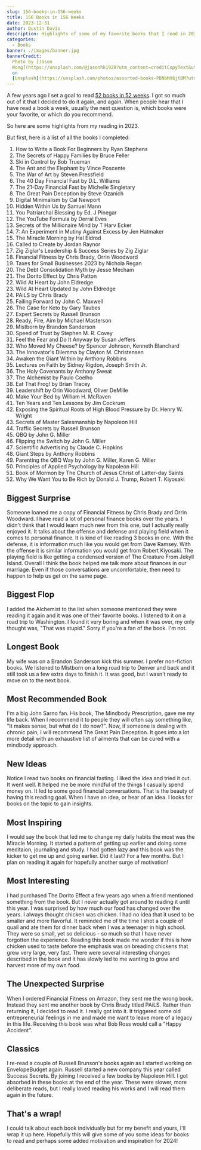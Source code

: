 ```yaml
---
slug: 156-books-in-156-weeks
title: 156 Books in 156 Weeks
date: 2023-12-31
author: Dustin Davis
description: Highlights of some of my favorite books that I read in 2023
categories:
  - Books
banner: ./images/banner.jpg
bannerCredit:
  Photo by [Jason
  Wong](https://unsplash.com/@jasonhk1920?utm_content=creditCopyText&utm_medium=referral&utm_source=unsplash)
  on
  [Unsplash](https://unsplash.com/photos/assorted-books-PBNbMX6jtBM?utm_content=creditCopyText&utm_medium=referral&utm_source=unsplash)
---
```


A few years ago I set a goal to read
[52 books in 52 weeks](52-books-in-52-weeks). I got so much out of it that I
decided to do it again, and again. When people hear that I have read a book a
week, usually the next question is, which books were your favorite, or which do
you recommend.

So here are some highlights from my reading in 2023.

But first, here is a list of all the books I completed:

1. How to Write a Book For Beginners by Ryan Stephens
1. The Secrets of Happy Families by Bruce Feller
1. Ski in Control by Bob Trueman
1. The Ant and the Elephant by Vince Poscente
1. The War of Art by Steven Pressfield
1. The 40 Day Financial Fast by D.L. Williams
1. The 21-Day Financial Fast by Michelle Singletary
1. The Great Pain Deception by Steve Ozanich
1. Digital Minimalism by Cal Newport
1. Hidden Within Us by Samuel Mann
1. You Patriarchal Blessing by Ed. J Pinegar
1. The YouTube Formula by Derral Eves
1. Secrets of the Millionaire Mind by T Harv Ecker
1. 7: An Experiment in Mutiny Against Excess by Jen Hatmaker
1. The Miracle Morning by Hal Eldrod
1. Called to Create by Jordan Raynor
1. Zig Ziglar's Leadership & Success Series by Zig Ziglar
1. Financial Fitness by Chris Brady, Orrin Woodward
1. Taxes for Small Businesses 2023 by Nichola Regan
1. The Debt Consolidation Myth by Jesse Mecham
1. The Dorito Effect by Chris Patton
1. Wild At Heart by John Eldredge
1. Wild At Heart Updated by John Eldredge
1. PAiLS by Chris Brady
1. Failing Forward by John C. Maxwell
1. The Case for Keto by Gary Taubes
1. Expert Secrets by Russell Brunson
1. Ready, Fire, Aim by Michael Masterson
1. Mistborn by Brandon Sanderson
1. Speed of Trust by Stephen M. R. Covey
1. Feel the Fear and Do It Anyway by Susan Jeffers
1. Who Moved My Cheese? by Spencer Johnson, Kenneth Blanchard
1. The Innovator's Dilemma by Clayton M. Christensen
1. Awaken the Giant Within by Anthony Robbins
1. Lectures on Faith by Sidney Rigdon, Joseph Smith Jr.
1. The Holy Covenants by Anthony Sweat
1. The Alchemist by Paulo Coelho
1. Eat That Frog! by Brian Tracey
1. Leadershift by Orin Woodward, Oliver DeMille
1. Make Your Bed by William H. McRaven
1. Ten Years and Ten Lessons by Jim Cockrum
1. Exposing the Spiritual Roots of High Blood Pressure by Dr. Henry W. Wright
1. Secrets of Master Salesmanship by Napoleon Hill
1. Traffic Secrets by Russell Brunson
1. QBQ by John G. Miller
1. Flipping the Switch by John G. Miller
1. Scientific Advertising by Claude C. Hopkins
1. Giant Steps by Anthony Robbins
1. Parenting the QBQ Way by John G. Miller, Karen G. Miller
1. Principles of Applied Psychology by Napoleon Hill
1. Book of Mormon by The Church of Jesus Christ of Latter-day Saints
1. Why We Want You to Be Rich by Donald J. Trump, Robert T. Kiyosaki

## Biggest Surprise

Someone loaned me a copy of Financial Fitness by Chris Brady and Orrin Woodward.
I have read a lot of personal finance books over the years. I didn't think that
I would learn much new from this one, but I actually really enjoyed it. It talks
about the offense and defense and playing field when it comes to personal
finance. It is kind of like reading 3 books in one. With the defense, it is
information much like you would get from Dave Ramsey. With the offense it is
similar information you would get from Robert Kiyosaki. The playing field is
like getting a condensed version of The Creature From Jekyll Island. Overall I
think the book helped me talk more about finances in our marriage. Even if those
conversations are uncomfortable, then need to happen to help us get on the same
page.

## Biggest Flop

I added the Alchemist to the list when someone mentioned they were reading it
again and it was one of their favorite books. I listened to it on a road trip to
Washington. I found it very boring and when it was over, my only thought was,
"That was stupid." Sorry if you're a fan of the book. I'm not.

## Longest Book

My wife was on a Brandon Sanderson kick this summer. I prefer non-fiction books.
We listened to Mistborn on a long road trip to Denver and back and it still took
us a few extra days to finish it. It was good, but I wasn't ready to move on to
the next book.

## Most Recommended Book

I'm a big John Sarno fan. His book, The Mindbody Prescription, gave me my life
back. When I recommend it to people they will often say something like, "It
makes sense, but what do I do now?". Now, if someone is dealing with chronic
pain, I will recommend The Great Pain Deception. It goes into a lot more detail
with an exhaustive list of ailments that can be cured with a mindbody approach.

## New Ideas

Notice I read two books on financial fasting. I liked the idea and tried it out.
It went well. It helped me be more mindful of the things I casually spend money
on. It led to some good financial conversations. That is the beauty of having
this reading goal. When I have an idea, or hear of an idea. I looks for books on
the topic to gain insights.

## Most Inspiring

I would say the book that led me to change my daily habits the most was the
Miracle Morning. It started a pattern of getting up earlier and doing some
meditaion, journaling and study. I had gotten lazy and this book was the kicker
to get me up and going earlier. Did it last? For a few months. But I plan on
reading it again for hopefully another surge of motivation!

## Most Interesting

I had purchased The Dorito Effect a few years ago when a friend mentioned
something from the book. But I never actually got around to reading it until
this year. I was surprised by how much our food has changed over the years. I
always thought chicken was chicken. I had no idea that it used to be smaller and
more flavorful. It reminded me of the time I shot a couple of quail and ate them
for dinner back when I was a teenager in high school. They were so small, yet so
delicious - so much so that I have never forgotten the experience. Reading this
book made me wonder if this is how chicken used to taste before the emphasis was
on breading chickens that grew very large, very fast. There were several
interesting changes described in the book and it has slowly led to me wanting to
grow and harvest more of my own food.

## The Unexpected Surprise

When I ordered Financial Fitness on Amazon, they sent me the wrong book. Instead
they sent me another book by Chris Brady titled PAiLS. Rather than returning it,
I decided to read it. I really got into it. It triggered some old
entrepreneurial feelings in me and made me want to leave more of a legacy in
this life. Receiving this book was what Bob Ross would call a "Happy Accident".

## Classics

I re-read a couple of Russell Brunson's books again as I started working on
EnvelopeBudget again. Russell started a new company this year called Success
Secrets. By joining I received a few books by Napoleon Hill. I got absorbed in
these books at the end of the year. These were slower, more deliberate reads,
but I really loved reading his works and I will read them again in the future.

## That's a wrap!

I could talk about each book individually but for my benefit and yours, I'll
wrap it up here. Hopefully this will give some of you some ideas for books to
read and perhaps some added motivation and inspiration for 2024!
